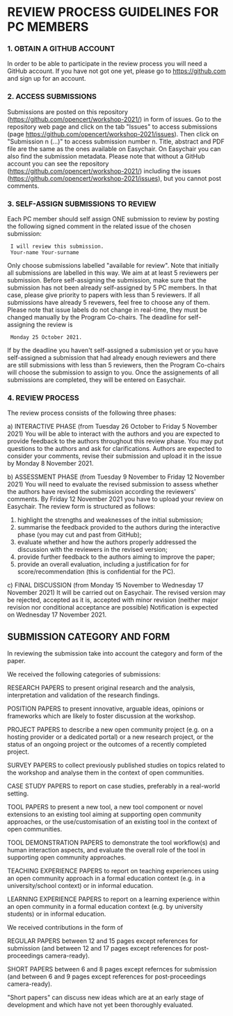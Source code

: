 # REVIEW PROCESS GUIDELINES FOR PC MEMBERS

### 1. OBTAIN A GITHUB ACCOUNT
In order to be able to participate in the review process you will need a GitHub account.
If you have not got one yet, please go to https://github.com and sign up for an account.


### 2. ACCESS SUBMISSIONS
Submissions are posted on this repository (https://github.com/opencert/workshop-2021/) in form of issues.
Go to the repository web page and click on the tab "Issues" to access submissions
(page https://github.com/opencert/workshop-2021/issues).
Then click on "Submission n (...)" to access submission number n. Title, abstract and PDF file are the same
as the ones available on Easychair. On Easychair you can also find the submission metadata.
Please note that without a GitHub account you can see the repository (https://github.com/opencert/workshop-2021/)
including the issues (https://github.com/opencert/workshop-2021/issues), but you cannot post comments.


### 3. SELF-ASSIGN SUBMISSIONS TO REVIEW
Each PC member should self assign ONE submission to review by posting the following signed comment in the related issue
of the chosen submission:

     I will review this submission.
     Your-name Your-surname
     
Only choose submissions labelled "available for review". Note that initially all submissions are labelled in this way.
We aim at at least 5 reviewers per submission. Before self-assigning the submission, make sure that the submission has
not been already self-assigned by 5 PC members. In that case, please give priority to papers with less than 5 reviewers.
If all submissions have already 5 revewers, feel free to choose any of them.
Please note that issue labels do not change in real-time, they must be changed manually by the Program Co-chairs.
The deadline for self-assigning the review is

     Monday 25 October 2021.

If by the deadline you haven't self-assigned a submission yet or you have self-assigned a submission that had already
enough reviewers and there are still submissions with less than 5 reviewers, then the Program Co-chairs will choose the
submission to assign to you.
Once the assignements of all submissions are completed, they will be entered on Easychair.


### 4. REVIEW PROCESS
The review process consists of the following three phases:

a) INTERACTIVE PHASE (from Tuesday 26 October to Friday 5 November 2021)
   You will be able to interact with the authors and you are expected to provide feedback to the authors throughout
   this review phase. You may put questions to the authors and ask for clarifications.
   Authors are expected to consider your comments, revise their submission and upload it in the issue by Monday 8 November 2021.
   
b) ASSESSMENT PHASE (from Tuesday 9 November to Friday 12 November 2021)
   You will need to evaluate the revised submission to assess whether the authors have revised the submission according
   the reviewers' comments. By Friday 12 November 2021 you have to upload your review on Easychair.
   The review form is structured as follows:
   1. highlight the strengths and weaknesses of the initial submission;
   1. summarise the feedback provided to the authors during the interactive phase (you may cut and past from GitHub);
   1. evaluate whether and how the authors properly addressed the discussion with the reviewers in the revised version;
   1. provide further feedback to the authors aiming to improve the paper;
   1. provide an overall evaluation, including a justification for for score/recommendation
       (this is confidential for the PC).

c) FINAL DISCUSSION (from Monday 15 November to Wednesday 17 November 2021)
   It will be carried out on Easychair. The revised version may be rejected, accepted as it is, accepted with minor
   revision (neither major revision nor conditional acceptance are possible)
   Notification is expected on Wednesday 17 November 2021.
   

## SUBMISSION CATEGORY AND FORM

In reviewing the submission take into account the category and form of the paper.

We received the following categories of submissions:

RESEARCH PAPERS to present original research and the analysis, interpretation and validation of the
research findings.

POSITION PAPERS to present innovative, arguable ideas, opinions or frameworks which are likely
to foster discussion at the workshop.

PROJECT PAPERS to describe a new open community project (e.g. on a hosting provider or a dedicated portal)
or a new research project, or the status of an ongoing project or the outcomes of a recently completed project.

SURVEY PAPERS to collect previously published studies on topics related to the workshop and analyse them
in the context of open communities.

CASE STUDY PAPERS to report on case studies, preferably in a real-world setting.

TOOL PAPERS to present a new tool, a new tool component or novel extensions to an existing tool aiming at supporting open community approaches, or the use/customisation of an existing tool in the context of open communities.

TOOL DEMONSTRATION PAPERS to demonstrate the tool workflow(s) and human interaction aspects, and evaluate the overall role of the tool in supporting open community approaches.

TEACHING EXPERIENCE PAPERS to report on teaching experiences using an open community approach in a formal education context (e.g. in a university/school context) or in informal education.

LEARNING EXPERIENCE PAPERS to report on a learning experience within an open community
in a formal education context (e.g. by university students) or in informal education.

We received contributions in the form of

REGULAR PAPERS between 12 and 15 pages except references for submission (and between 12 and 17 pages except references for post-proceedings camera-ready).

SHORT PAPERS between 6 and 8 pages except refernces for submission (and between 6 and 9 pages except references for post-proceedings camera-ready).

"Short papers" can discuss new ideas which are at an early stage of development and which have not yet been
thoroughly evaluated.



